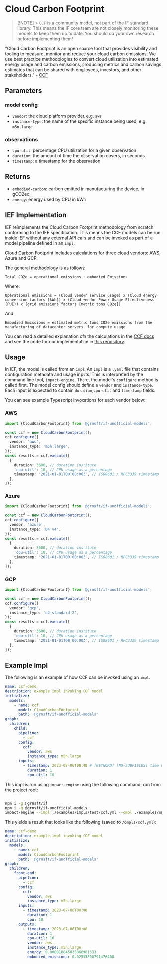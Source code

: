 # Cloud Carbon Footprint

> [!NOTE] > `CCF` is a community model, not part of the IF standard library. This means the IF core team are not closely monitoring these models to keep them up to date. You should do your own research before implementing them!

"Cloud Carbon Footprint is an open source tool that provides visibility and tooling to measure, monitor and reduce your cloud carbon emissions. We use best practice methodologies to convert cloud utilization into estimated energy usage and carbon emissions, producing metrics and carbon savings estimates that can be shared with employees, investors, and other stakeholders." - [CCF](https://www.cloudcarbonfootprint.org/)

## Parameters

### model config

- `vendor`: the cloud platform provider, e.g. `aws`
- `instance-type`: the name of the specific instance being used, e.g. `m5n.large`

### observations

- `cpu-util`: percentage CPU utilization for a given observation
- `duration`: the amount of time the observation covers, in seconds
- `timestamp`: a timestamp for the observation

## Returns

- `embodied-carbon`: carbon emitted in manufacturing the device, in gCO2eq
- `energy`: energy used by CPU in kWh

## IEF Implementation

IEF reimplements the Cloud Carbon Footprint methodology from scratch conforming to the IEF specification. This means the CCF models can be run inside IEF without any external API calls and can be invoked as part of a model pipeline defined in an `impl`.

Cloud Carbon Footprint includes calculations for three cloud vendors: AWS, Azure and GCP.

The general methodology is as follows:

`Total CO2e = operational emissions + embodied Emissions`

Where:

`Operational emissions = (Cloud vendor service usage) x (Cloud energy conversion factors [kWh]) x (Cloud vendor Power Usage Effectiveness (PUE)) x (grid emissions factors [metric tons CO2e])`

And:

`Embodied Emissions = estimated metric tons CO2e emissions from the manufacturing of datacenter servers, for compute usage`

You can read a detailed explanation ofn the calculations in the [CCF docs](https://www.cloudcarbonfootprint.org/docs/methodology/) and see the code for our implementation in [this repository](../../src/lib/ccf/).

## Usage

In IEF, the model is called from an `impl`. An `impl` is a `.yaml` file that contains configuration metadata and usage inputs. This is interpreted by the command line tool, `impact-engine`. There, the model's `configure` method is called first. The model config should define a `vendor` and `instance-type`. Each input is expected to contain `duration`,`cpu-util` and `timestamp` fields.

You can see example Typescript invocations for each vendor below:

### AWS

```typescript
import {CloudCarbonFootprint} from '@grnsft/if-unofficial-models';

const ccf = new CloudCarbonFootprint();
ccf.configure({
  vendor: 'aws',
  instance_type: 'm5n.large',
});
const results = ccf.execute([
  {
    duration: 3600, // duration institute
    'cpu-util': 10, // CPU usage as a percentage
    timestamp: '2021-01-01T00:00:00Z', // ISO8601 / RFC3339 timestamp
  },
]);
```

### Azure

```typescript
import {CloudCarbonFootprint} from '@grnsft/if-unofficial-models';

const ccf = new CloudCarbonFootprint();
ccf.configure({
  vendor: 'azure',
  instance_type: 'D4 v4',
});
const results = ccf.execute([
  {
    duration: 3600, // duration institute
    'cpu-util': 10, // CPU usage as a percentage
    timestamp: '2021-01-01T00:00:00Z', // ISO8601 / RFC3339 timestamp
  },
]);
```

### GCP

```typescript
import {CloudCarbonFootprint} from '@grnsft/if-unofficial-models';

const ccf = new CloudCarbonFootprint();
ccf.configure({
  vendor: 'gcp',
  instance_type: 'n2-standard-2',
});
const results = ccf.execute([
  {
    duration: 3600, // duration institute
    'cpu-util': 10, // CPU usage as a percentage
    timestamp: '2021-01-01T00:00:00Z', // ISO8601 / RFC3339 timestamp
  },
]);
```

## Example Impl

The following is an example of how CCF can be invoked using an `impl`.

```yaml
name: ccf-demo
description: example impl invoking CCF model
initialize:
  models:
    - name: ccf
      model: CloudCarbonFootprint
      path: '@grnsft/if-unofficial-models'
graph:
  children:
    child:
      pipeline:
        - ccf
      config:
        ccf:
          vendor: aws
          instance_type: m5n.large
      inputs:
        - timestamp: 2023-07-06T00:00 # [KEYWORD] [NO-SUBFIELDS] time when measurement occurred
          duration: 1
          cpu-util: 10
```

This impl is run using `impact-engine` using the following command, run from the project root:

```sh

npm i -g @grnsft/if
npm i -g @grnsft/if-unofficial-models
impact-engine --impl ./examples/impls/test/ccf.yml --ompl ./examples/ompls/ccf.yml
```

This yields a result that looks like the following (saved to `/ompls/ccf.yml`):

```yaml
name: ccf-demo
description: example impl invoking CCF model
initialize:
  models:
    - name: ccf
      model: CloudCarbonFootprint
      path: '@grnsft/if-unofficial-models'
graph:
  children:
    front-end:
      pipeline:
        - ccf
      config:
        ccf:
          vendor: aws
          instance_type: m5n.large
      inputs:
        - timestamp: 2023-07-06T00:00
          duration: 1
          cpu: 10
      outputs:
        - timestamp: 2023-07-06T00:00
          duration: 1
          cpu-util: 10
          vendor: aws
          instance_type: m5n.large
          energy: 0.000018845835066981333
          embodied_emissions: 0.02553890791476408
```
